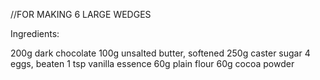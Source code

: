 //FOR MAKING 6 LARGE WEDGES

Ingredients:

200g dark chocolate
100g unsalted butter, softened
250g caster sugar
4 eggs, beaten
1 tsp vanilla essence
60g plain flour
60g cocoa powder